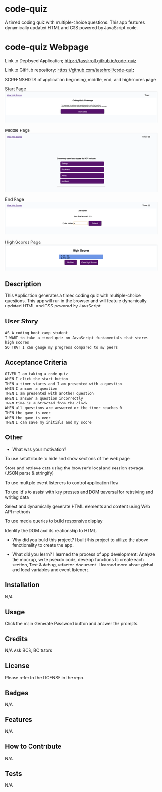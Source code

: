 # code-quiz
A timed coding quiz with multiple-choice questions. This app features dynamically updated HTML and CSS powered by JavaScript code.

# code-quiz Webpage

Link to Deployed Application;
https://tasshroll.github.io/code-quiz

Link to GitHub repository:
https://github.com/tasshroll/code-quiz


SCREENSHOTS of application beginning, middle, end, and highscores page

Start Page
![Screenshot of application start page.](./Assets/CodeQuiz-StartPage.png)

Middle Page
![Screenshot of application middle page.](./Assets/CodeQuiz-MiddlePage.png)

End Page
![Screenshot of application end page.](./Assets/CodeQuiz-EndPage.png)

High Scores Page
![Screenshot of application high score page.](./Assets/CodeQuiz-HighScoresPage.png)

## Description
This Application generates a timed coding quiz with multiple-choice questions. This app will run in the browser and will feature dynamically updated HTML and CSS powered by JavaScript 


## User Story
```
AS A coding boot camp student
I WANT to take a timed quiz on JavaScript fundamentals that stores high scores
SO THAT I can gauge my progress compared to my peers
```

## Acceptance Criteria

```
GIVEN I am taking a code quiz
WHEN I click the start button
THEN a timer starts and I am presented with a question
WHEN I answer a question
THEN I am presented with another question
WHEN I answer a question incorrectly
THEN time is subtracted from the clock
WHEN all questions are answered or the timer reaches 0
THEN the game is over
WHEN the game is over
THEN I can save my initials and my score
`````

## Other

- What was your motivation? 

To use setattribute to hide and show sections of the web page

Store and retrieve data using the browser's local and session storage. (JSON parse & stringify)

To use multiple event listeners to control application flow

To use id's to assist with key presses and DOM traversal for retreiving and writing data

Select and dynamically generate HTML elements and content using Web API methods

To use media queries to build responsive display

Identify the DOM and its relationship to HTML.


- Why did you build this project? 
I built this project to utilize the above functionality to create the app.

- What did you learn?
I learned the process of app development: Analyze the mockup, write pseudo code, develop functions to create each section, Test & debug, refactor, document. I learned more about global and local variables and event listeners. 

## Installation 
N/A

## Usage
Click the main Generate Password button and answer the prompts.

## Credits
N/A
Ask BCS, BC tutors

## License
Please refer to the LICENSE in the repo.

## Badges
N/A

## Features
N/A

## How to Contribute
N/A

## Tests
N/A